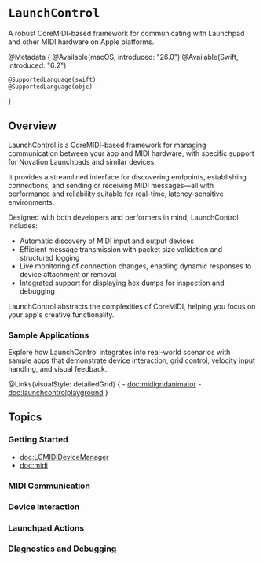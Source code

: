 # ``LaunchControl``

A robust CoreMIDI-based framework for communicating with Launchpad and other MIDI hardware on Apple platforms.

@Metadata { 
    @Available(macOS, introduced: "26.0")
    @Available(Swift, introduced: "6.2")
    
    @SupportedLanguage(swift)
    @SupportedLanguage(objc)
}

## Overview

LaunchControl is a CoreMIDI-based framework for managing communication between your app and MIDI hardware, with specific support for Novation Launchpads and similar devices.

It provides a streamlined interface for discovering endpoints, establishing connections, and sending or receiving MIDI messages—all with performance and reliability suitable for real-time, latency-sensitive environments.

Designed with both developers and performers in mind, LaunchControl includes:

- Automatic discovery of MIDI input and output devices
- Efficient message transmission with packet size validation and structured logging
- Live monitoring of connection changes, enabling dynamic responses to device attachment or removal
- Integrated support for displaying hex dumps for inspection and debugging

LaunchControl abstracts the complexities of CoreMIDI, helping you focus on your app's creative functionality.

### Sample Applications

Explore how LaunchControl integrates into real-world scenarios with sample apps that demonstrate device interaction, grid control, velocity input handling, and visual feedback.

@Links(visualStyle: detailedGrid) { 
    - <doc:midigridanimator>
    - <doc:launchcontrolplayground>
}

## Topics

### Getting Started

- <doc:LCMIDIDeviceManager>
- <doc:midi>

### MIDI Communication

### Device Interaction

### Launchpad Actions

### DIagnostics and Debugging

